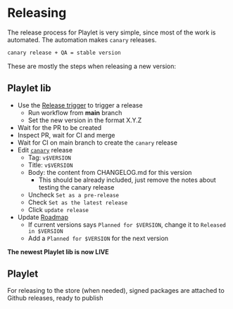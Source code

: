<!-- markdownlint-disable MD036 -->

# Releasing

The release process for Playlet is very simple, since most of the work is automated.
The automation makes `canary` releases.

```makefile
canary release + QA = stable version
```

These are mostly the steps when releasing a new version:

## Playlet lib

- Use the [Release trigger](https://github.com/iBicha/playlet/actions/workflows/release-trigger.yml) to trigger a release
  - Run workflow from **main** branch
  - Set the new version in the format X.Y.Z
- Wait for the PR to be created
- Inspect PR, wait for CI and merge
- Wait for CI on main branch to create the `canary` release
- Edit [`canary`](https://github.com/iBicha/playlet/releases/tag/canary) release
  - Tag: `v$VERSION`
  - Title: `v$VERSION`
  - Body: the content from CHANGELOG.md for this version
    - This should be already included, just remove the notes about testing the canary release
  - Uncheck `Set as a pre-release`
  - Check `Set as the latest release`
  - Click `update release`
- Update [Roadmap](https://github.com/iBicha/playlet/issues/6)
  - If current versions says `Planned for $VERSION`, change it to `Released in $VERSION`
  - Add a `Planned for $VERSION` for the next version

**The newest Playlet lib is now LIVE**

## Playlet

For releasing to the store (when needed), signed packages are attached to Github releases, ready to publish
